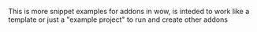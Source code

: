 This is more snippet examples for addons in wow, is inteded to work like a template or just a "example project" to run and create other addons
